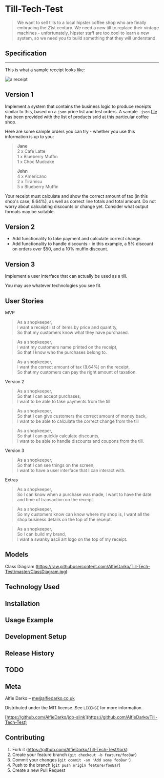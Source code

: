 # Till-Tech-Test

>We want to sell tills to a local hipster coffee shop who are finally embracing the 21st century. We need a new till to replace their vintage machines - unfortunately, hipster staff are too cool to learn a new system, so we need you to build something that they will understand.

## Specification
-------------

This is what a sample receipt looks like:

![a receipt](https://raw.githubusercontent.com/makersacademy/course/master/images/receipt.jpg?token=AQUBdVoGOUpoaKH9m76_plcxpJZLLtRYks5bGFvFwA%3D%3D)


Version 1
---------

Implement a system that contains the business logic to produce receipts similar to this, based on a `json` price list and test orders. A sample `.json` [file](hipstercoffee.json) has been provided with the list of products sold at this particular coffee shop.

Here are some sample orders you can try - whether you use this information is up to you:

> **Jane**  
> 2 x Cafe Latte  
> 1 x Blueberry Muffin  
> 1 x Choc Mudcake  
>
> **John**  
> 4 x Americano  
> 2 x Tiramisu  
> 5 x Blueberry Muffin  

Your receipt must calculate and show the correct amount of tax (in this shop's case, 8.64%), as well as correct line totals and total amount. Do not worry about calculating discounts or change yet. Consider what output formats may be suitable.

Version 2
---------

- Add functionality to take payment and calculate correct change.  
- Add functionality to handle discounts - in this example, a 5% discount on orders over $50, and a 10% muffin discount.

Version 3
---------

Implement a user interface that can actually be used as a till.

You may use whatever technologies you see fit.

## User Stories

MVP
> As a shopkeeper,<Br>
> I want a receipt list of items by price and quantity,<br>
> So that my customers know what they have purchased.

 > As a shopkeeper,<br>
 > I want my customers name printed on the receipt,<br>
 > So that I know who the purchases belong to.<br>

 > As a shopkeeper,<br>
 > I want the correct amount of tax (8.64%) on the receipt,<br>
 > So that my customers can pay the right amount of taxation.

 Version 2
 > As a shopkeeper,<br>
 > So that I can accept purchases,<br>
 > I want to be able to take payments from the till

 > As a shopkeeper,<br>
 > So that I can give customers the correct amount of money back,<br>
 > I want to be able to calculate the correct change from the till

 > As a shopkeeper,<br>
 > So that I can quickly calculate discounts,<br>
 > I want to be able to handle discounts and coupons from the till.

 Version 3
 > As a shopkeeper,<br>
 > So that I can see things on the screen,<br>
 > I want to have a user interface that I can interact with.

Extras
 > As a shopkeeper, <br>
 > So I can know when a purchase was made,
 > I want to have the date and time of transaction on the receipt.

 > As a shopkeeper, <br>
 > So my customers know can know where my shop is,
 > I want all the shop business details on the top of the receipt.

 > As a shopkeeper, <br>
 > So I can build my brand, <br>
 > I want a swanky ascii art logo on the top of my receipt.

## Models
Class Diagram
(https://raw.githubusercontent.com/AlfieDarko/Till-Tech-Test/master/ClassDiagram.jpg)
## Technology Used

## Installation

## Usage Example

## Development Setup

## Release History

## TODO

## Meta

Alfie Darko – me@alfiedarko.co.uk

Distributed under the MIT license. See ``LICENSE`` for more information.

[https://github.com/AlfieDarko/job-slink](https://github.com/AlfieDarko/Till-Tech-Test)

## Contributing

1. Fork it (<https://github.com/AlfieDarko/Till-Tech-Test/fork>)
2. Create your feature branch (`git checkout -b feature/fooBar`)
3. Commit your changes (`git commit -am 'Add some fooBar'`)
4. Push to the branch (`git push origin feature/fooBar`)
5. Create a new Pull Request
